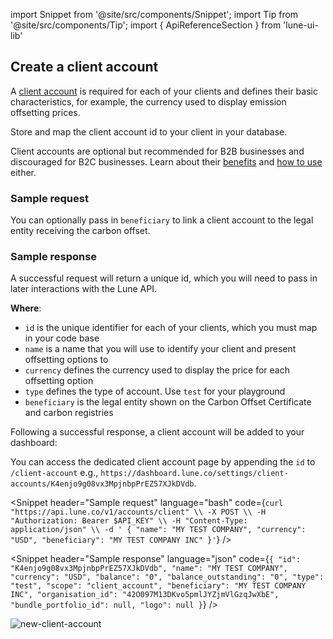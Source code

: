 import Snippet  from '@site/src/components/Snippet';
import Tip from '@site/src/components/Tip';
import { ApiReferenceSection } from 'lune-ui-lib'

<ApiReferenceSection>

<div className="paragraphSections">

<div>

## Create a client account


A [client account](/api-reference/client-accounts/create-client-account) is required for each of your clients and defines their basic characteristics, for example, the currency used to display emission offsetting prices.

<Tip>

Store and map the client account id to your client in your database.

</Tip>

Client accounts are optional but recommended for B2B businesses and discouraged for B2C businesses.
Learn about their [benefits](/api/client-accounts) and [how to use](/api/live-test-accounts#accounts) either.


</div>
<div>

### Sample request

You can optionally pass in `beneficiary` to link a client account to the legal entity receiving the carbon offset.

</div>
<div>

### Sample response

A successful request will return a unique id, which you will need to pass in later interactions with the Lune API.

**Where**:

- `id` is the unique identifier for each of your clients, which you must map in your code base
- `name` is a name that you will use to identify your client and present offsetting options to
- `currency` defines the currency used to display the price for each offsetting option
- `type` defines the type of account.  Use `test` for your playground
- `beneficiary` is the legal entity shown on the Carbon Offset Certificate and carbon registries

Following a successful response, a client account will be added to your dashboard:

<Tip>

You can access the dedicated client account page by appending the `id` to `/client-account` e.g., `https://dashboard.lune.co/settings/client-accounts/K4enjo9g08vx3MpjnbpPrEZ57XJkDVdb`.

</Tip>

</div>
</div>

<div className="miniSections">

<Snippet
    header="Sample request"
    language="bash"
    code={`curl "https://api.lune.co/v1/accounts/client" \\
  -X POST \\
  -H "Authorization: Bearer $API_KEY" \\
  -H "Content-Type: application/json" \\
  -d '
    {
      "name": "MY TEST COMPANY",
      "currency": "USD",
      "beneficiary": "MY TEST COMPANY INC"
    }'`}
/>

<Snippet
    header="Sample response"
    language="json"
    code={`{
  "id": "K4enjo9g08vx3MpjnbpPrEZ57XJkDVdb",
  "name": "MY TEST COMPANY",
  "currency": "USD",
  "balance": "0",
  "balance_outstanding": "0",
  "type": "test",
  "scope": "client_account",
  "beneficiary": "MY TEST COMPANY INC",
  "organisation_id": "42O097M13DKvo5pmlJYZjmVlGzqJwXbE",
  "bundle_portfolio_id": null,
  "logo": null
}`}
/>

![new-client-account](/img/clientaccounts.png)

</div>
</ApiReferenceSection>
